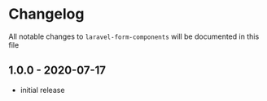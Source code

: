 # Changelog

All notable changes to `laravel-form-components` will be documented in this file

## 1.0.0 - 2020-07-17

- initial release
